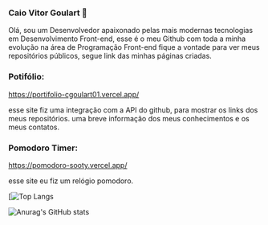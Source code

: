 ### Caio Vitor Goulart 👋
Olá, sou um Desenvolvedor apaixonado pelas mais modernas tecnologias em Desenvolvimento Front-end, esse é o meu Github com toda a minha evolução  na área de Programação Front-end fique a vontade para ver meus repositórios públicos, segue link das minhas páginas criadas.


### Potifólio:
https://portifolio-cgoulart01.vercel.app/

esse site fiz uma integração com a API do github, para mostrar os links dos meus repositórios. uma breve informação dos meus conhecimentos e os meus contatos.

### Pomodoro Timer:
https://pomodoro-sooty.vercel.app/

esse site eu fiz um relógio pomodoro.


[![Top Langs](https://github-readme-stats.vercel.app/api/top-langs/?username=cgoulart01&theme=midnight-purple&show_icons=true&layout=compact)








![Anurag's GitHub stats](https://github-readme-stats.vercel.app/api?username=cgoulart01&theme=midnight-purple&show_icons=true)
